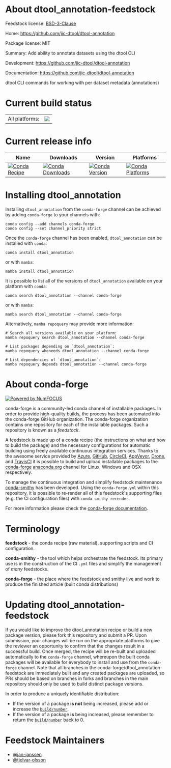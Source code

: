 About dtool_annotation-feedstock
================================

Feedstock license: [BSD-3-Clause](https://github.com/conda-forge/dtool_annotation-feedstock/blob/main/LICENSE.txt)

Home: https://github.com/jic-dtool/dtool-annotation

Package license: MIT

Summary: Add ability to annotate datasets using the dtool CLI

Development: https://github.com/jic-dtool/dtool-annotation

Documentation: https://github.com/jic-dtool/dtool-annotation

dtool CLI commands for working with per dataset metadata (annotations)


Current build status
====================


<table><tr><td>All platforms:</td>
    <td>
      <a href="https://dev.azure.com/conda-forge/feedstock-builds/_build/latest?definitionId=13112&branchName=main">
        <img src="https://dev.azure.com/conda-forge/feedstock-builds/_apis/build/status/dtool_annotation-feedstock?branchName=main">
      </a>
    </td>
  </tr>
</table>

Current release info
====================

| Name | Downloads | Version | Platforms |
| --- | --- | --- | --- |
| [![Conda Recipe](https://img.shields.io/badge/recipe-dtool_annotation-green.svg)](https://anaconda.org/conda-forge/dtool_annotation) | [![Conda Downloads](https://img.shields.io/conda/dn/conda-forge/dtool_annotation.svg)](https://anaconda.org/conda-forge/dtool_annotation) | [![Conda Version](https://img.shields.io/conda/vn/conda-forge/dtool_annotation.svg)](https://anaconda.org/conda-forge/dtool_annotation) | [![Conda Platforms](https://img.shields.io/conda/pn/conda-forge/dtool_annotation.svg)](https://anaconda.org/conda-forge/dtool_annotation) |

Installing dtool_annotation
===========================

Installing `dtool_annotation` from the `conda-forge` channel can be achieved by adding `conda-forge` to your channels with:

```
conda config --add channels conda-forge
conda config --set channel_priority strict
```

Once the `conda-forge` channel has been enabled, `dtool_annotation` can be installed with `conda`:

```
conda install dtool_annotation
```

or with `mamba`:

```
mamba install dtool_annotation
```

It is possible to list all of the versions of `dtool_annotation` available on your platform with `conda`:

```
conda search dtool_annotation --channel conda-forge
```

or with `mamba`:

```
mamba search dtool_annotation --channel conda-forge
```

Alternatively, `mamba repoquery` may provide more information:

```
# Search all versions available on your platform:
mamba repoquery search dtool_annotation --channel conda-forge

# List packages depending on `dtool_annotation`:
mamba repoquery whoneeds dtool_annotation --channel conda-forge

# List dependencies of `dtool_annotation`:
mamba repoquery depends dtool_annotation --channel conda-forge
```


About conda-forge
=================

[![Powered by
NumFOCUS](https://img.shields.io/badge/powered%20by-NumFOCUS-orange.svg?style=flat&colorA=E1523D&colorB=007D8A)](https://numfocus.org)

conda-forge is a community-led conda channel of installable packages.
In order to provide high-quality builds, the process has been automated into the
conda-forge GitHub organization. The conda-forge organization contains one repository
for each of the installable packages. Such a repository is known as a *feedstock*.

A feedstock is made up of a conda recipe (the instructions on what and how to build
the package) and the necessary configurations for automatic building using freely
available continuous integration services. Thanks to the awesome service provided by
[Azure](https://azure.microsoft.com/en-us/services/devops/), [GitHub](https://github.com/),
[CircleCI](https://circleci.com/), [AppVeyor](https://www.appveyor.com/),
[Drone](https://cloud.drone.io/welcome), and [TravisCI](https://travis-ci.com/)
it is possible to build and upload installable packages to the
[conda-forge](https://anaconda.org/conda-forge) [anaconda.org](https://anaconda.org/)
channel for Linux, Windows and OSX respectively.

To manage the continuous integration and simplify feedstock maintenance
[conda-smithy](https://github.com/conda-forge/conda-smithy) has been developed.
Using the ``conda-forge.yml`` within this repository, it is possible to re-render all of
this feedstock's supporting files (e.g. the CI configuration files) with ``conda smithy rerender``.

For more information please check the [conda-forge documentation](https://conda-forge.org/docs/).

Terminology
===========

**feedstock** - the conda recipe (raw material), supporting scripts and CI configuration.

**conda-smithy** - the tool which helps orchestrate the feedstock.
                   Its primary use is in the construction of the CI ``.yml`` files
                   and simplify the management of *many* feedstocks.

**conda-forge** - the place where the feedstock and smithy live and work to
                  produce the finished article (built conda distributions)


Updating dtool_annotation-feedstock
===================================

If you would like to improve the dtool_annotation recipe or build a new
package version, please fork this repository and submit a PR. Upon submission,
your changes will be run on the appropriate platforms to give the reviewer an
opportunity to confirm that the changes result in a successful build. Once
merged, the recipe will be re-built and uploaded automatically to the
`conda-forge` channel, whereupon the built conda packages will be available for
everybody to install and use from the `conda-forge` channel.
Note that all branches in the conda-forge/dtool_annotation-feedstock are
immediately built and any created packages are uploaded, so PRs should be based
on branches in forks and branches in the main repository should only be used to
build distinct package versions.

In order to produce a uniquely identifiable distribution:
 * If the version of a package **is not** being increased, please add or increase
   the [``build/number``](https://docs.conda.io/projects/conda-build/en/latest/resources/define-metadata.html#build-number-and-string).
 * If the version of a package **is** being increased, please remember to return
   the [``build/number``](https://docs.conda.io/projects/conda-build/en/latest/resources/define-metadata.html#build-number-and-string)
   back to 0.

Feedstock Maintainers
=====================

* [@jan-janssen](https://github.com/jan-janssen/)
* [@tjelvar-olsson](https://github.com/tjelvar-olsson/)

